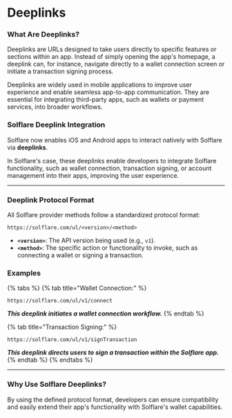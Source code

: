 # Deeplinks

### **What Are Deeplinks?**

Deeplinks are URLs designed to take users directly to specific features or sections within an app. Instead of simply opening the app's homepage, a deeplink can, for instance, navigate directly to a wallet connection screen or initiate a transaction signing process.

Deeplinks are widely used in mobile applications to improve user experience and enable seamless app-to-app communication. They are essential for integrating third-party apps, such as wallets or payment services, into broader workflows.

### **Solflare Deeplink Integration**

Solflare now enables iOS and Android apps to interact natively with Solflare via **deeplinks**.

In Solflare's case, these deeplinks enable developers to integrate Solflare functionality, such as wallet connection, transaction signing, or account management into their apps, improving the user experience.

***

### **Deeplink Protocol Format**

All Solflare provider methods follow a standardized protocol format:

```http
https://solflare.com/ul/<version>/<method>
```

* **`<version>`**: The API version being used (e.g., `v1`).
* **`<method>`**: The specific action or functionality to invoke, such as connecting a wallet or signing a transaction.

### **Examples**

{% tabs %}
{% tab title="Wallet Connection:" %}
```http
https://solflare.com/ul/v1/connect
```

_**This deeplink initiates a wallet connection workflow.**_
{% endtab %}

{% tab title="Transaction Signing:" %}
```http
https://solflare.com/ul/v1/signTransaction
```

_**This deeplink directs users to sign a transaction within the Solflare app.**_
{% endtab %}
{% endtabs %}

***

### **Why Use Solflare Deeplinks?**

By using the defined protocol format, developers can ensure compatibility and easily extend their app's functionality with Solflare's wallet capabilities.
